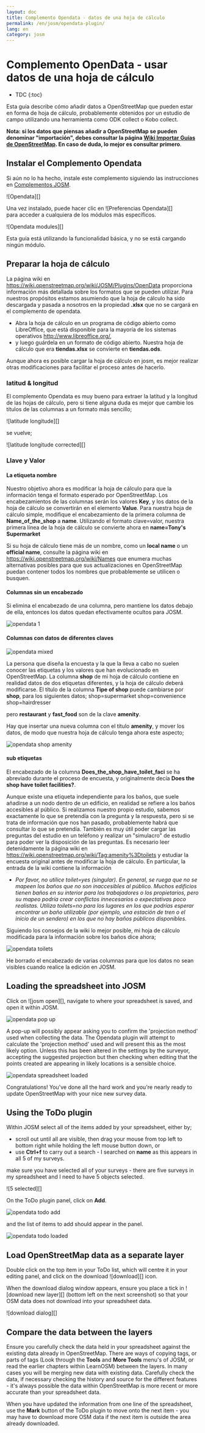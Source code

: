 ```yaml
---
layout: doc
title: Complemento Opendata - datos de una hoja de cálculo
permalink: /en/josm/opendata-plugin/
lang: en
category: josm
---
```


Complemento OpenData - usar datos de una hoja de cálculo
============


- TDC
{:toc}

Esta guía describe cómo añadir datos a OpenStreetMap que pueden estar en forma de hoja de cálculo, probablemente obtenidos por un estudio de campo utilizando una herramienta como ODK collect o Kobo collect. 

**Nota: si los datos que piensas añadir a OpenStreetMap se pueden denominar "importación", debes consultar la página [Wiki Importar Guías de OpenStreetMap](https://wiki.openstreetmap.org/wiki/Import/Guidelines). En caso de duda, lo mejor es consultar primero**.


Instalar el Complemento Opendata
--------------------------

Si aún no lo ha hecho, instale este complemento siguiendo las instrucciones en [Complementos JOSM](/es/josm/josm-plugins). 

![Opendata][]

Una vez instalado, puede hacer clic en ![Preferencias Opendata][]   
para acceder a cualquiera de los módulos más específicos.  

![Opendata modules][]

Esta guía está utilizando la funcionalidad básica, y no se está cargando ningún módulo.

Preparar la hoja de cálculo  
-------------------------

La página wiki en <https://wiki.openstreetmap.org/wiki/JOSM/Plugins/OpenData> proporciona información más detallada sobre los formatos que se pueden utilizar. Para nuestros propósitos estamos asumiendo que la hoja de cálculo ha sido descargada y pasada a nosotros en la propiedad **.xlsx** que no se cargará en el complemento de opendata. 

- Abra la hoja de cálculo en un programa de código abierto como LibreOffice, que está disponible para la mayoría de los sistemas operativos <http://www.libreoffice.org/>, 
- y luego guárdela en un formato de código abierto. Nuestra hoja de cálculo que era **tiendas.xlsx** se convierte en **tiendas.ods**. 

Aunque ahora es posible cargar la hoja de cálculo en josm, es mejor realizar otras modificaciones para facilitar el proceso antes de hacerlo. 

### latitud & longitud

El complemento Opendata es muy bueno para extraer la latitud y la longitud de las hojas de cálculo, pero si tiene alguna duda es mejor que cambie los títulos de las columnas a un formato más sencillo; 

![latitude longitude][]

se vuelve;

![latitude longitude corrected][]

### Llave y Valor

#### La etiqueta nombre

Nuestro objetivo ahora es modificar la hoja de cálculo para que la información tenga el formato esperado por OpenStreetMap. Los encabezamientos de las columnas serán los valores **Key**, y los datos de la hoja de cálculo se convertirán en el elemento **Value**. Para nuestra hoja de cálculo simple, modifique el encabezamiento de la primera columna de **Name_of_the_shop** a **name**. Utilizando el formato clave=valor, nuestra primera línea de la hoja de cálculo se convierte ahora en 
**name=Tony's Supermarket**

Si su hoja de cálculo tiene más de un nombre, como un **local name** o un **official name**, consulte la página wiki en <https://wiki.openstreetmap.org/wiki/Names> que enumera muchas alternativas posibles para que sus actualizaciones en OpenStreetMap puedan contener todos los nombres que probablemente se utilicen o busquen. 

#### Columnas sin un encabezado

Si elimina el encabezado de una columna, pero mantiene los datos debajo de ella, entonces los datos quedan efectivamente ocultos para JOSM. 

![opendata 1][]

#### Columnas con datos de diferentes claves

![opendata mixed][]

La persona que diseña la encuesta y la que la lleva a cabo no suelen conocer las etiquetas y los valores que han evolucionado en OpenStreetMap. La columna **shop** de mi hoja de cálculo contiene en realidad datos de dos etiquetas diferentes, y la hoja de cálculo deberá modificarse. El título de la columna **Tipe of shop** puede cambiarse por **shop**, para los siguientes datos; 
shop=supermarket 
shop=convenience 
shop=hairdresser 

pero **restaurant** y **fast_food** son de la clave **amenity**.

Hay que insertar una nueva columna con el título **amenity**, y mover los datos, de modo que nuestra hoja de cálculo tenga ahora este aspecto; 

![opendata shop amenity][]

#### sub etiquetas

El encabezado de la columna **Does_the_shop_have_toilet_faci** se ha abreviado durante el proceso de encuesta, y originalmente decía **Does the shop have toilet facilities?**. 

Aunque existe una etiqueta independiente para los baños, que suele añadirse a un nodo dentro de un edificio, en realidad se refiere a los baños accesibles al público. Si realizamos nuestro propio estudio, sabemos exactamente lo que se pretendía con la pregunta y la respuesta, pero si se trata de información que nos han pasado, probablemente habrá que consultar lo que se pretendía. También es muy útil poder cargar las preguntas del estudio en un teléfono y realizar un "simulacro" de estudio para poder ver la disposición de las preguntas. Es necesario leer detenidamente la página wiki en <https://wiki.openstreetmap.org/wiki/Tag:amenity%3Dtoilets> y estudiar la encuesta original antes de modificar la hoja de cálculo. En particular, la entrada de la wiki contiene la información 

- *Por favor, no utilice toilet=yes (singular). En general, se ruega que no se mapeen los baños que no son inaccesibles al público. Muchos edificios tienen baños en su interior para los trabajadores o los propietarios, pero su mapeo podría crear conflictos innecesarios o expectativas poco realistas. Utiliza toilets=no para los lugares en los que podrías esperar encontrar un baño utilizable (por ejemplo, una estación de tren o el inicio de un sendero) en los que no hay baños públicos disponibles.* 

Siguiendo los consejos de la wiki lo mejor posible, mi hoja de cálculo modificada para la información sobre los baños dice ahora; 

![opendata toilets][]


He borrado el encabezado de varias columnas para que los datos no sean visibles cuando realice la edición en JOSM. 

Loading the spreadsheet into JOSM
---------------------------------

Click on ![josm open][], navigate to where your spreadsheet is saved, and open it within JOSM.  

![opendata pop up][]  

A pop-up will possibly appear asking you to confirm the 'projection method' used when collecting the data. The Opendata plugin will attempt to calculate the 'projection method' used and will present this as the most likely option. Unless this has been altered in the settings by the surveyor, accepting the suggested projection but then checking when editing that the points created are appearing in likely locations is a sensible choice.  

![opendata spreadsheet loaded][]

Congratulations! You've done all the hard work and you're nearly ready to update OpenStreetMap with your nice new survey data. 

Using the ToDo plugin
----------------------

Within JOSM select all of the items added by your spreadsheet, either by;  

- scroll out until all are visible, then drag your mouse from top left to bottom right while holding the left mouse button down, or  
- use **Ctrl+f** to carry out a search - I searched on **name** as this appears in all 5 of my surveys.  

make sure you have selected all of your surveys - there are five surveys in my spreadsheet and I need to have 5 objects selected.  

![5 selected][]

On the ToDo plugin panel, click on **Add**.  

![opendata todo add][]

and the list of items to add should appear in the panel.  

![opendata todo loaded][]

Load OpenStreetMap data as a separate layer
-------------------------------------------

Double click on the top item in your ToDo list, which will centre it in your editing panel, and click on the download ![download][] icon.

When the download dialog window appears, ensure you place a tick in ![download new layer][] (bottom left on the next screenshot) so that your OSM data does not download into your spreadsheet data.

![download dialog][]


Compare the data between the layers
------------------------------------

Ensure you carefully check the data held in your spreadsheet against the existing data already in OpenStreetMap. There are ways of copying tags, or parts of tags (Look through the **Tools** and **More Tools** menu's of JOSM, or read the earlier chapters within LearnOSM) between the layers. In many cases you will be merging new data with existing data. Carefully check the data, if necessary checking the history and source for the different features - it's always possible the data within OpenStreetMap is more recent or more accurate than your spreadsheet data.  

When you have updated the information from one line of the spreadsheet, use the **Mark** button of the ToDo plugin to move onto the next item - you may have to download more OSM data if the next item is outside the area already downloaded.  


[Datos abiertos]: /images/josm/opendata-plugin.png
[Preferencias de datos abiertos]: /images/josm/opendata-preferences.png
[Módulos datos abiertos]: /images/josm/opendata-modules.png
[latitud longitud]: /images/josm/opendata-latitude-longitude.png
[latitud longitud corregida]: /images/josm/opendata-latitude-longitude-corrected.png
[opendata 1]: /images/josm/opendata-1.png
[opendata mixed]: /images/josm/opendata-mixed.png
[opendata shop amenity]: /images/josm/opendata-shop-amenity.png
[opendata toilets]: /images/josm/opendata-toilets.png
[josm abrir]: /images/josm/josm_open-file.png
[opendata pop up]: /images/josm/opendata-wgs84-popup.png
[opendata spreadsheet loaded]: /images/josm/opendata-spreadsheet-loaded.png
[5 seleccionada]: /images/josm/opendata-5-selected.png
[opendata todo add]: /images/josm/opendata-todo-add.png
[opendata todo loaded]: /images/josm/opendata-todo-loaded.png
[descargar]: /images/josm/josm-download-button.png
[diálogo de descarga]: /images/josm/josm_download-dialog.png
[descargar nueva capa]: /images/josm/download-as-new-layer.png

